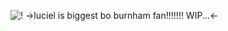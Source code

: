 ![!](https://media.discordapp.net/attachments/1089617212677030019/1192119274853122069/IMG_1415.jpg?ex=65a7ea97&is=65957597&hm=d58473fd7e1d5da9865d4109e19402468863d20a1cde2200b1fe675da5ff024e&)
->luciel is biggest bo burnham fan!!!!!!!
WIP...<-